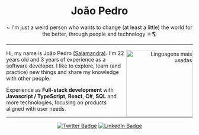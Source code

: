 <h1 align="center"> João Pedro </h1>

<p align="center">
~ I'm just a weird person who wants to change (at least a little) the world for the better, through people and technology ⚛️🌎
</p>

----

<div align="right">
     <a href="https://github.com/SirSalamandra">
        <img height="180em" src="https://github-readme-stats.vercel.app/api/top-langs/?username=SirSalamandra&hide=html&layout=compact&&show_icons=true&line_height=27&count_private=true&title_color=ffffff&text_color=c9cacc&icon_color=2bbc8a&bg_color=1d1f21"
        alt="Linguagens mais usadas" align="right">
    </a>
</div>

Hi, my name is João Pedro [(Salamandra)](https://twitter.com/SirSalamandra). I'm 22 years old and 3 years of experience as a software developer. I like to explore, learn (and practice) new things and share my knowledge with other people.

Experience as **Full-stack development** with **Javascript / TypeScript**, **React**, **C#**, **SQL** and more technologies, focusing on products aligned with user needs.

----

<div align="center">

[![Twitter Badge](https://img.shields.io/badge/-Twitter-blue?style=flat-square&logo=Twitter&logoColor=white&link=https://twitter.com/SirSalamandra)](https://twitter.com/SirSalamandra)
[![LinkedIn Badge](https://img.shields.io/badge/-LinkedIn-blue?style=flat-square&logo=Linkedin&logoColor=white&link=https://www.linkedin.com/in/sirsalamandra/)](https://www.linkedin.com/in/sirsalamandra/)
  
</div>

